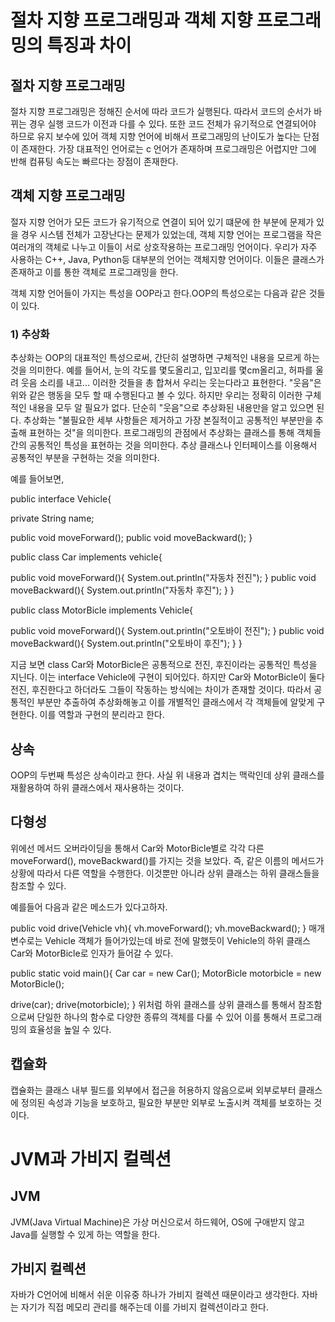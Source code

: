 # 절차 지향 프로그래밍과 객체 지향 프로그래밍의 특징과 차이
## 절차 지향 프로그래밍
절차 지향 프로그래밍은 정해진 순서에 따라 코드가 실행된다. 따라서 코드의 순서가 바뀌는 경우 실행 코드가 이전과 다를 수 있다. 또한 코드 전체가 유기적으로 연결되어야 하므로 유지 보수에 있어 객체 지향 언어에 비해서 프로그래밍의 난이도가 높다는 단점이 존재한다. 가장 대표적인 언어로는 c 언어가 존재하며 프로그래밍은 어렵지만 그에 반해 컴퓨팅 속도는 빠르다는 장점이 존재한다.

## 객체 지향 프로그래밍
절자 지향 언어가 모든 코드가 유기적으로 연결이 되어 있기 떄문에 한 부분에 문제가 있을 경우 시스템 전체가 고장난다는 문제가 있었는데, 객체 지향 언어는 프로그램을 작은 여러개의 객체로 나누고 이들이 서로 상호작용하는 프로그래밍 언어이다.
우리가 자주 사용하는 C++, Java, Python등 대부분의 언어는 객체지향 언어이다. 이들은 클래스가 존재하고 이를 통한 객체로 프로그래밍을 한다.

객체 지향 언어들이 가지는 특성을 OOP라고 한다.OOP의 특성으로는 다음과 같은 것들이 있다.

### 1) 추상화
추상화는 OOP의 대표적인 특성으로써, 간단히 설명하면 구체적인 내용을 모르게 하는 것을 의미한다. 예를 들어서, 눈의 각도를 몇도올리고, 입꼬리를 몇cm올리고, 허파를 울려 웃음 소리를 내고... 이러한 것들을 총 합쳐서 우리는 웃는다라고 표현한다. "웃음"은 위와 같은 행동을 모두 할 때 수행된다고 볼 수 있다. 하지만 우리는 정확히 이러한 구체적인 내용을 모두 알 필요가 없다. 단순히 "웃음"으로 추상화된 내용만을 알고 있으면 된다. 추상화는 "불필요한 세부 사항들은 제거하고 가장 본질적이고 공통적인 부분만을 추출해 표현하는 것"을 의미한다. 프로그래밍의 관점에서 추상화는 클래스를 통해 객체들 간의 공통적인 특성을 표현하는 것을 의미한다. 추상 클래스나 인터페이스를 이용해서 공통적인 부분을 구현하는 것을 의미한다.

예를 들어보면, 

public interface Vehicle{

  private String name;

  public void moveForward();
  public void moveBackward();
}

public class Car implements vehicle{

  public void moveForward(){
    System.out.println("자동차 전진");
  }
  public void moveBackward(){
    System.out.println("자동차 후진");
  }
}

public class MotorBicle implements Vehicle{

  public void moveForward(){
    System.out.println("오토바이 전진");
  }
  public void moveBackward(){
    System.out.println("오토바이 후진");
  }
}

지금 보면 class Car와 MotorBicle은 공통적으로 전진, 후진이라는 공통적인 특성을 지닌다. 이는 interface Vehicle에 구현이 되어있다. 하지만 Car와 MotorBicle이 둘다 전진, 후진한다고 하더라도 그들이 작동하는 방식에는 차이가 존재할 것이다. 따라서 공통적인 부분만 추출하여 추상화해놓고 이를 개별적인 클래스에서 각 객체들에 알맞게 구현한다. 이를 역할과 구현의 분리라고 한다.

## 상속
OOP의 두번째 특성은 상속이라고 한다. 사실 위 내용과 겹치는 맥락인데 상위 클래스를 재활용하여 하위 클래스에서 재사용하는 것이다.

## 다형성
위에선 메서드 오버라이딩을 통해서 Car와 MotorBicle별로 각각 다른 moveForward(), moveBackward()를 가지는 것을 보았다. 즉, 같은 이름의 메서드가 상황에 따라서 다른 역할을 수행한다. 이것뿐만 아니라 상위 클래스는 하위 클래스들을 참조할 수 있다.

예를들어 다음과 같은 메소드가 있다고하자.

public void drive(Vehicle vh){
  vh.moveForward();
  vh.moveBackward();
}
매개변수로는 Vehicle 객체가 들어가있는데 바로 전에 말했듯이 Vehicle의 하위 클래스 Car와 MotorBicle로 인자가 들어갈 수 있다.

public static void main(){
  Car car = new Car();
  MotorBicle motorbicle = new MotorBicle();

  drive(car);
  drive(motorbicle);
}
위처럼 하위 클래스를 상위 클래스를 통해서 참조함으로써 단일한 하나의 함수로 다양한 종류의 객체를 다룰 수 있어 이를 통해서 프로그래밍의 효율성을 높일 수 있다.

## 캡슐화
캡슐화는 클래스 내부 필드를 외부에서 접근을 허용하지 않음으로써 외부로부터 클래스에 정의된 속성과 기능을 보호하고, 필요한 부분만 외부로 노출시켜 객체를 보호하는 것이다.

# JVM과 가비지 컬렉션
## JVM
JVM(Java Virtual Machine)은 가상 머신으로서 하드웨어, OS에 구애받지 않고 Java를 실행할 수 있게 하는 역할을 한다.

## 가비지 컬렉션
자바가 C언어에 비해서 쉬운 이유중 하나가 가비지 컬렉션 때문이라고 생각한다. 자바는 자기가 직접 메모리 관리를 해주는데 이를 가비지 컬렉션이라고 한다.